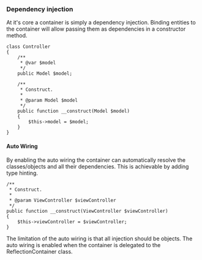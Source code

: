 ### Dependency injection

At it's core a container is simply a dependency injection. Binding entities to the container will allow passing them as dependencies in a constructor method.

```
class Controller
{
    /**
     * @var $model
     */
    public Model $model;

    /**
     * Construct.
     *
     * @param Model $model
     */
    public function __construct(Model $model)
    {
        $this->model = $model;
    }
}
```

#### Auto Wiring
By enabling the auto wiring the container can automatically resolve the classes/objects and all their dependencies. This is achievable by adding type hinting.

```
/**
 * Construct.
 *
 * @param ViewController $viewController
 */
public function __construct(ViewController $viewController)
{
    $this->viewController = $viewController;
}
```

The limitation of the auto wiring is that all injection should be objects.
The auto wiring is enabled when the container is delegated to the ReflectionContainer class.


